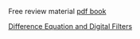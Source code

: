 Free review material
[pdf book](http://www.dspguide.com/pdfbook.htm)

[Difference Equation and Digital Filters](http://www.mee.tcd.ie/~corrigad/3c1/DSP1_2012_students.pdf)
